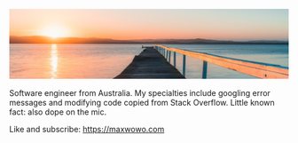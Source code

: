 ![Banner](src/assets/banner.jpg)

Software engineer from Australia. My specialties include googling error messages and modifying code copied from Stack Overflow. Little known fact: also dope on the mic.

Like and subscribe:
https://maxwowo.com
